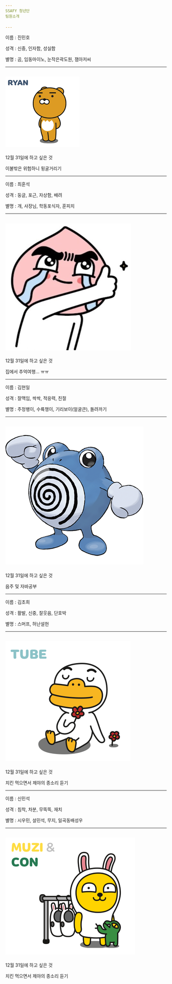 ```yaml
---
SSAFY 청년단
팀원소개

---
```

이름 : 진민호

성격 : 신중, 인자함, 성실함

별명 : 곰, 임동마이노, 눈작은곽도원, 잼아저씨

---
![ryan](./_images/ryan.png)
---
12월 31일에 하고 싶은 것

이불밖은 위험하니 뒹굴거리기

---
이름 : 최훈석

성격 : 둥글, 포근, 자상함, 배려 

별명 : 개, 사장님, 학동포식자, 훈피치

---
![apeach](./_images/apeach.jpg)
---
12월 31일에 하고 싶은 것

집에서 추억여행... ㅠㅠ

---
이름 : 김현일

성격 : 잘맥임, 싹싹, 적응력, 친절

별명 : 주정뱅이, 수륙챙이, 기리보이(얼굴큰), 돌려까기

---
![sr](./_images/sr.png)
---
12월 31일에 하고 싶은 것

음주 및 자바공부

---
이름 : 김초희

성격 : 활발, 신중, 잘웃음, 단호박

별명 : 스머프, 허난설헌

---
![tube](./_images/tube.png)
---
12월 31일에 하고 싶은 것

치킨 먹으면서 제야의 종소리 듣기

---
이름 : 신민석

성격 : 침착, 차분, 무뚝뚝, 재치

별명 : 시우민, 설민석, 무지, 일곡동배성우

---
![muzi](./_images/muzi.png)
---
12월 31일에 하고 싶은 것

치킨 먹으면서 제야의 종소리 듣기
